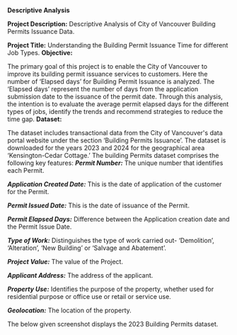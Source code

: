 
**Descriptive Analysis**


**Project Description:** Descriptive Analysis of City of Vancouver Building Permits Issuance Data.

**Project Title:** Understanding the Building Permit Issuance Time for different Job Types.
**Objective:**

The primary goal of this project is to enable the City of Vancouver to improve its building permit issuance services to customers. Here the number of ‘Elapsed days’ for Building Permit Issuance is analyzed. The ‘Elapsed days’ represent the number of days from the application submission date to the issuance of the permit date. Through this analysis, the intention is to evaluate the average permit elapsed days for the different types of jobs, identify the trends and recommend strategies to reduce the time gap. 
**Dataset:** 

The dataset includes transactional data from the City of Vancouver's data portal website under the section ‘Building Permits Issuance’. The dataset is downloaded for the years 2023 and 2024 for the geographical area ‘Kensington-Cedar Cottage.’ The building Permits dataset comprises the following key features:
**_Permit Number:_** The unique number that identifies each Permit.

**_Application Created Date:_** This is the date of application of the customer for the Permit.

**_Permit Issued Date:_** This is the date of issuance of the Permit.

**_Permit Elapsed Days:_** Difference between the Application creation date and the Permit Issue Date.

**_Type of Work:_** Distinguishes the type of work carried out- ‘Demolition’, ‘Alteration’, ‘New Building’ or ‘Salvage and Abatement’.

**_Project Value:_** The value of the Project.

**_Applicant Address:_** The address of the applicant.

**_Property Use:_** Identifies the purpose of the property, whether used for residential purpose or office use or retail or service use. 

**_Geolocation:_** The location of the property.

The below given screenshot displays the 2023 Building Permits dataset.



